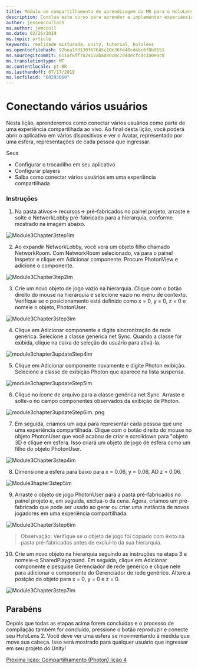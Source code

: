 ```yaml
---
title: Módulo de compartilhamento de aprendizagem do MR para o HoloLens 2
description: Conclua este curso para aprender a implementar experiências compartilhadas de vários usuários em um aplicativo do HoloLens 2.
author: jessemcculloch
ms.author: jemccull
ms.date: 02/26/2019
ms.topic: article
keywords: realidade misturada, unity, tutorial, hololens
ms.openlocfilehash: 92bea1f3130f67645c10e36fe40cd4bc6f8b9151
ms.sourcegitcommit: 611af6ff7a2412abad80c0c7d4decfc0c3a0e8c8
ms.translationtype: MT
ms.contentlocale: pt-BR
ms.lasthandoff: 07/17/2019
ms.locfileid: "68293660"
---
```

# <a name="connecting-multiple-users"></a>Conectando vários usuários

Nesta lição, aprenderemos como conectar vários usuários como parte de uma experiência compartilhada ao vivo. Ao final desta lição, você poderá abrir o aplicativo em vários dispositivos e ver o Avatar, representado por uma esfera, representações de cada pessoa que ingressar. 

Seus

- Configurar o trocadilho em seu aplicativo
- Configurar players
- Saiba como conectar vários usuários em uma experiência compartilhada

### <a name="instructions"></a>Instruções

1. Na pasta ativos-> recursos-> pré-fabricados no painel projeto, arraste e solte o NetworkLobby pré-fabricado para a hierarquia, conforme mostrado na imagem abaixo.

![Module3Chapter3step1im](images/module3chapter3step1im.PNG)

2. Ao expandir NetworkLobby, você verá um objeto filho chamado NetworkRoom. Com NetworkRoom selecionado, vá para o painel Inspetor e clique em Adicionar componente. Procure PhotonView e adicione o componente.

![Module3Chapter3tep2im](images/module3chapter3step2im.PNG)

3. Crie um novo objeto de jogo vazio na hierarquia. Clique com o botão direito do mouse na hierarquia e selecione vazio no menu de contexto. Verifique se o posicionamento está definido como x = 0, y = 0, z = 0 e nomeie o objeto, PhotonUser.

![Module3Chapter3step3im](images/module3chapter3step3im.PNG)

4. Clique em Adicionar componente e digite sincronização de rede genérica. Selecione a classe genérica net Sync. Quando a classe for exibida, clique na caixa de seleção do usuário para ativá-la. 

![module3chapter3updateStep4im](images/module3chapter3updateStep4im.png)

5. Clique em Adicionar componente novamente e digite Photon exibição. Selecione a classe de exibição Photon que aparece na lista suspensa.

![module3chapter3updateStep5im](images/module3chapter3updateStep5im.png)

6. Clique no ícone de arquivo para a classe genérica net Sync. Arraste e solte-o no campo componentes observados da exibição de Photon. 

![module3chapter3updateStep6im. png](images/module3chapter3updateStep6im.png) 

7. Em seguida, criamos um aqui para representar cada pessoa que une uma experiência compartilhada. Clique com o botão direito do mouse no objeto PhotonUser que você acabou de criar e scrolldown para "objeto 3D e clique em esfera. Isso criará um objeto de jogo de esfera como um filho do objeto PhotonUser.

![Module3Chapter3step4im](images/module3chapter3step4im.PNG)

8. Dimensione a esfera para baixo para x = 0.06, y = 0.06, AD z = 0.06.

![Module3hapter3step5im](images/module3chapter3step5im.PNG)

9. Arraste o objeto de jogo PhotonUser para a pasta pré-fabricados no painel projeto e, em seguida, exclua-o da cena. Agora, criamos um pré-fabricado que pode ser usado ao gerar ou criar uma instância de novos jogadores em uma experiência compartilhada.

![Module3Chapter3step6im](images/module3chapter3step6im.PNG)

> Observação: Verifique se o objeto de jogo foi copiado com êxito na pasta pré-fabricados antes de excluí-lo da sua hierarquia.

10. Crie um novo objeto na hierarquia seguindo as instruções na etapa 3 e nomeie-o SharedPlayground. Em seguida, clique em Adicionar componente e pesquise Gerenciador de rede genérico e clique nele para adicionar o componente do Gerenciador de rede genérico. Altere a posição do objeto para x = 0, y = 0 e z = 0.

![Module3Chapter3step7im](images/module3chapter3step7im.PNG)


## <a name="congratulations"></a>Parabéns

Depois que todas as etapas acima forem concluídas e o processo de compilação também for concluído, pressione o botão reproduzir e conecte seu HoloLens 2. Você deve ver uma esfera se movimentando à medida que move sua cabeça. Isso será mostrado para qualquer usuário que ingressar em seu projeto do Unity!

[Próxima lição: Compartilhamento (Photon) lição 4](mrlearning-sharing(photon)-ch4.md)

